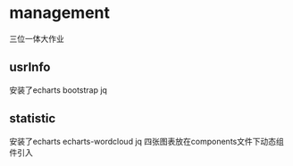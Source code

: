 # management
三位一体大作业
## usrInfo
安装了echarts bootstrap jq
## statistic
安装了echarts echarts-wordcloud jq 
四张图表放在components文件下动态组件引入
